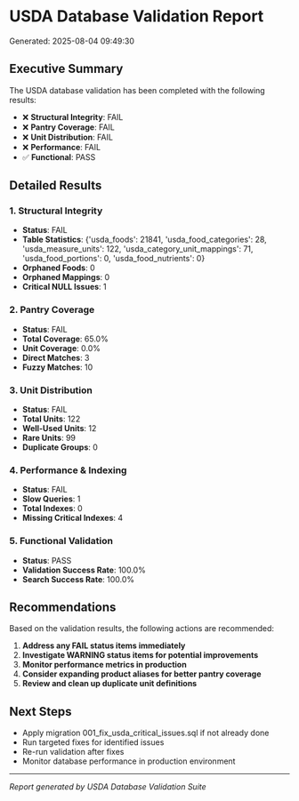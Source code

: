 # USDA Database Validation Report

Generated: 2025-08-04 09:49:30

## Executive Summary

The USDA database validation has been completed with the following results:

- ❌ **Structural Integrity**: FAIL
- ❌ **Pantry Coverage**: FAIL
- ❌ **Unit Distribution**: FAIL
- ❌ **Performance**: FAIL
- ✅ **Functional**: PASS


## Detailed Results

### 1. Structural Integrity

- **Status**: FAIL
- **Table Statistics**: {'usda_foods': 21841, 'usda_food_categories': 28, 'usda_measure_units': 122, 'usda_category_unit_mappings': 71, 'usda_food_portions': 0, 'usda_food_nutrients': 0}
- **Orphaned Foods**: 0
- **Orphaned Mappings**: 0
- **Critical NULL Issues**: 1

### 2. Pantry Coverage
- **Status**: FAIL
- **Total Coverage**: 65.0%
- **Unit Coverage**: 0.0%
- **Direct Matches**: 3
- **Fuzzy Matches**: 10

### 3. Unit Distribution
- **Status**: FAIL
- **Total Units**: 122
- **Well-Used Units**: 12
- **Rare Units**: 99
- **Duplicate Groups**: 0

### 4. Performance & Indexing
- **Status**: FAIL
- **Slow Queries**: 1
- **Total Indexes**: 0
- **Missing Critical Indexes**: 4

### 5. Functional Validation
- **Status**: PASS
- **Validation Success Rate**: 100.0%
- **Search Success Rate**: 100.0%


## Recommendations

Based on the validation results, the following actions are recommended:

1. **Address any FAIL status items immediately**
2. **Investigate WARNING status items for potential improvements**
3. **Monitor performance metrics in production**
4. **Consider expanding product aliases for better pantry coverage**
5. **Review and clean up duplicate unit definitions**

## Next Steps

- Apply migration 001_fix_usda_critical_issues.sql if not already done
- Run targeted fixes for identified issues
- Re-run validation after fixes
- Monitor database performance in production environment

---
*Report generated by USDA Database Validation Suite*
